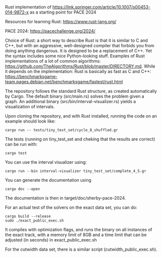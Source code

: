 Rust implementation of https://link.springer.com/article/10.1007/s00453-014-9872-x as a starting point for PACE 2024

Resources for learning Rust:  https://www.rust-lang.org/

PACE 2024: https://pacechallenge.org/2024/

Choice of Rust: a short way to describe Rust is that it is similar to C and C++, but with an aggressive, well-designed compiler that forbids you from doing anything dangerous. It is designed to be a replacement of C++. Yet the syntax includes some nice Python-looking stuff. Examples of Rust implementations of a lot of common algorithms: https://github.com/TheAlgorithms/Rust/blob/master/DIRECTORY.md. While it depends on the implementation: Rust is basically as fast as C and C++: https://benchmarksgame-team.pages.debian.net/benchmarksgame/fastest/rust.html

The repository follows the standard Rust structure, as created automatically by Cargo.
The default binary (src/main.rs) solves the problem given a graph. An additional binary (src/bin/interval-visualizer.rs)
yields a visualization of intervals.

Upon cloning the repository, and with Rust installed, running the code on an example should look like:

```
cargo run -- tests/tiny_test_set/cycle_8_shuffled.gr
```

The tests (running on tiny_test_set and cheking that the results are correct) can be run with:
```
cargo test
```

You can use the interval visualizer using:

```
cargo run --bin interval-visualizer tiny_test_set/complete_4_5.gr  
```

You can generate the documentation using 

```
cargo doc --open
```

The documentation is then in target/doc/sherby-pace-2024.

For an actual test of the solvers on the exact data set, you can do:
```
cargo build --release
sudo ./exact_public_exec.sh
```
It compiles with optimization flags, and runs the binary on all instances of the exact
track, with a memory limit of 8GB and a time limit that can be adjusted (in seconds)
in exact_public_exec.sh

For the cutwidth data set, there is a similar script (cutwidth_public_exec.sh).
